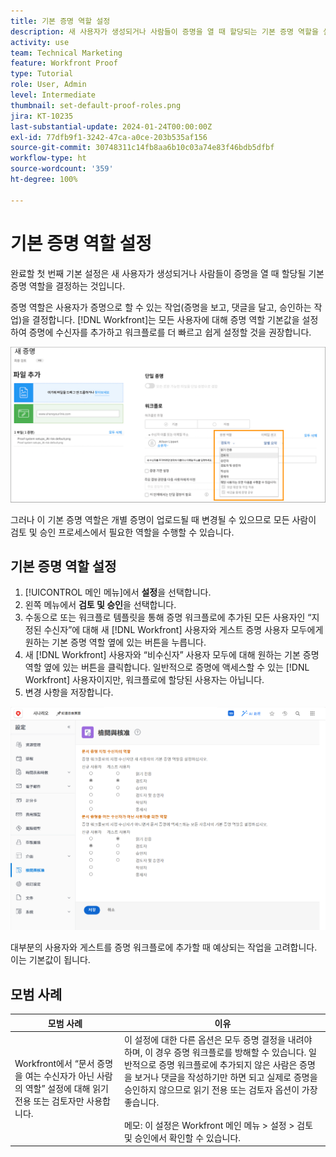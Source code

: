 ```yaml
---
title: 기본 증명 역할 설정
description: 새 사용자가 생성되거나 사람들이 증명을 열 때 할당되는 기본 증명 역할을 설정하는 방법을 알아봅니다.
activity: use
team: Technical Marketing
feature: Workfront Proof
type: Tutorial
role: User, Admin
level: Intermediate
thumbnail: set-default-proof-roles.png
jira: KT-10235
last-substantial-update: 2024-01-24T00:00:00Z
exl-id: 77dfb9f1-3242-47ca-a0ce-203b535af156
source-git-commit: 30748311c14fb8aa6b10c03a74e83f46bdb5dfbf
workflow-type: ht
source-wordcount: '359'
ht-degree: 100%

---
```


# 기본 증명 역할 설정



완료할 첫 번째 기본 설정은 새 사용자가 생성되거나 사람들이 증명을 열 때 할당될 기본 증명 역할을 결정하는 것입니다.

증명 역할은 사용자가 증명으로 할 수 있는 작업(증명을 보고, 댓글을 달고, 승인하는 작업)을 결정합니다. [!DNL Workfront]는 모든 사용자에 대해 증명 역할 기본값을 설정하여 증명에 수신자를 추가하고 워크플로를 더 빠르고 쉽게 설정할 것을 권장합니다.

![증명을 업로드할 때 증명 역할을 선택할 수 있습니다.](assets/proof-system-setups-proof-role-example.png)

그러나 이 기본 증명 역할은 개별 증명이 업로드될 때 변경될 수 있으므로 모든 사람이 검토 및 승인 프로세스에서 필요한 역할을 수행할 수 있습니다.


## 기본 증명 역할 설정

1. [!UICONTROL 메인 메뉴]에서 **설정**&#x200B;을 선택합니다.
1. 왼쪽 메뉴에서 **검토 및 승인**&#x200B;을 선택합니다.
1. 수동으로 또는 워크플로 템플릿을 통해 증명 워크플로에 추가된 모든 사용자인 “지정된 수신자”에 대해 새 [!DNL Workfront] 사용자와 게스트 증명 사용자 모두에게 원하는 기본 증명 역할 옆에 있는 버튼을 누릅니다.
1. 새 [!DNL Workfront] 사용자와 “비수신자” 사용자 모두에 대해 원하는 기본 증명 역할 옆에 있는 버튼을 클릭합니다. 일반적으로 증명에 액세스할 수 있는 [!DNL Workfront] 사용자이지만, 워크플로에 할당된 사용자는 아닙니다.
1. 변경 사항을 저장합니다.

![Workfront의 검토 및 승인 설정](assets/proof-system-setups-workfront-defaults.png)

대부분의 사용자와 게스트를 증명 워크플로에 추가할 때 예상되는 작업을 고려합니다. 이는 기본값이 됩니다.

## 모범 사례

| 모범 사례 | 이유 |
|---|---|
| Workfront에서 “문서 증명을 여는 수신자가 아닌 사람의 역할” 설정에 대해 읽기 전용 또는 검토자만 사용합니다. | 이 설정에 대한 다른 옵션은 모두 증명 결정을 내려야 하며, 이 경우 증명 워크플로를 방해할 수 있습니다. 일반적으로 증명 워크플로에 추가되지 않은 사람은 증명을 보거나 댓글을 작성하기만 하면 되고 실제로 증명을 승인하지 않으므로 읽기 전용 또는 검토자 옵션이 가장 좋습니다. <br> <br>메모: 이 설정은 Workfront 메인 메뉴 > 설정 > 검토 및 승인에서 확인할 수 있습니다. |
